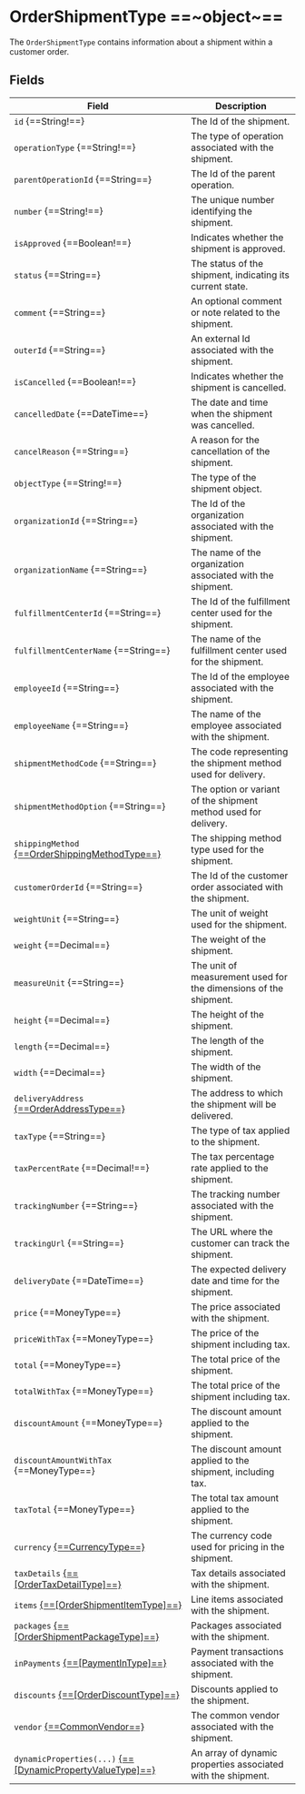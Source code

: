 # OrderShipmentType ==~object~==

The `OrderShipmentType` contains information about a shipment within a customer order.

## Fields

| Field                                                                                                          | Description                                                        |
|----------------------------------------------------------------------------------------------------------------|--------------------------------------------------------------------|
| `id` {==String!==}                                                                                             | The Id of the shipment.                                            |
| `operationType` {==String!==}                                                                                  | The type of operation associated with the shipment.                |
| `parentOperationId` {==String==}                                                                               | The Id of the parent operation.                                    |
| `number` {==String!==}                                                                                         | The unique number identifying the shipment.                        |
| `isApproved` {==Boolean!==}                                                                                    | Indicates whether the shipment is approved.                        |
| `status` {==String==}                                                                                          | The status of the shipment, indicating its current state.          |
| `comment` {==String==}                                                                                         | An optional comment or note related to the shipment.               |
| `outerId` {==String==}                                                                                         | An external Id associated with the shipment.                       |
| `isCancelled` {==Boolean!==}                                                                                   | Indicates whether the shipment is cancelled.                       |
| `cancelledDate` {==DateTime==}                                                                                 | The date and time when the shipment was cancelled.                 |
| `cancelReason` {==String==}                                                                                    | A reason for the cancellation of the shipment.                     |
| `objectType` {==String!==}                                                                                     | The type of the shipment object.                                   |
| `organizationId` {==String==}                                                                                  | The Id of the organization associated with the shipment.           |
| `organizationName` {==String==}                                                                                | The name of the organization associated with the shipment.         |
| `fulfillmentCenterId` {==String==}                                                                             | The Id of the fulfillment center used for the shipment.            |
| `fulfillmentCenterName` {==String==}                                                                           | The name of the fulfillment center used for the shipment.          |
| `employeeId` {==String==}                                                                                      | The Id of the employee associated with the shipment.               |
| `employeeName` {==String==}                                                                                    | The name of the employee associated with the shipment.             |
| `shipmentMethodCode` {==String==}                                                                              | The code representing the shipment method used for delivery.       |
| `shipmentMethodOption` {==String==}                                                                            | The option or variant of the shipment method used for delivery.    |
| `shippingMethod` [{==OrderShippingMethodType==}](order-shipping-method-type.md)                                | The shipping method type used for the shipment.                    |
| `customerOrderId` {==String==}                                                                                 | The Id of the customer order associated with the shipment.         |
| `weightUnit` {==String==}                                                                                      | The unit of weight used for the shipment.                          |
| `weight` {==Decimal==}                                                                                         | The weight of the shipment.                                        |
| `measureUnit` {==String==}                                                                                     | The unit of measurement used for the dimensions of the shipment.   |
| `height` {==Decimal==}                                                                                         | The height of the shipment.                                        |
| `length` {==Decimal==}                                                                                         | The length of the shipment.                                        |
| `width` {==Decimal==}                                                                                          | The width of the shipment.                                         |
| `deliveryAddress` [{==OrderAddressType==}](order-address-type.md)                                              | The address to which the shipment will be delivered.               |
| `taxType` {==String==}                                                                                         | The type of tax applied to the shipment.                           |
| `taxPercentRate` {==Decimal!==}                                                                                | The tax percentage rate applied to the shipment.                   |
| `trackingNumber` {==String==}                                                                                  | The tracking number associated with the shipment.                  |
| `trackingUrl` {==String==}                                                                                     | The URL where the customer can track the shipment.                 |
| `deliveryDate` {==DateTime==}                                                                                  | The expected delivery date and time for the shipment.              |
| `price` {==MoneyType==}                                                                                        | The price associated with the shipment.                            |
| `priceWithTax` {==MoneyType==}                                                                                 | The price of the shipment including tax.                           |
| `total` {==MoneyType==}                                                                                        | The total price of the shipment.                                   |
| `totalWithTax` {==MoneyType==}                                                                                 | The total price of the shipment including tax.                     |
| `discountAmount` {==MoneyType==}                                                                               | The discount amount applied to the shipment.                       |
| `discountAmountWithTax` {==MoneyType==}                                                                        | The discount amount applied to the shipment, including tax.        |
| `taxTotal` {==MoneyType==}                                                                                     | The total tax amount applied to the shipment.                      |
| `currency` [{==CurrencyType==}](currency-type.md)                                                              | The currency code used for pricing in the shipment.                |
| `taxDetails` [{==[OrderTaxDetailType]==}](order-tax-detail-type.md)                                            | Tax details associated with the shipment.                          |
| `items` [{==[OrderShipmentItemType]==}](order-shipment-item-type.md)                                           | Line items associated with the shipment.                           |
| `packages` [{==[OrderShipmentPackageType]==}](order-shipment-package-type.md)                                  | Packages associated with the shipment.                             |
| `inPayments` [{==[PaymentInType]==}](payment-in-type.md)                                                       | Payment transactions associated with the shipment.                 |
| `discounts` [{==[OrderDiscountType]==}](order-discount-type.md)                                                | Discounts applied to the shipment.                                 |
| `vendor` [{==CommonVendor==}](../../Catalog/objects/CommonVendor/Commonvendor.md)                              | The common vendor associated with the shipment.                    |
| `dynamicProperties(...)` [{==[DynamicPropertyValueType]==}](../../Cart/objects/dynamic-property-value-type.md) | An array of dynamic properties associated with the shipment.       |



